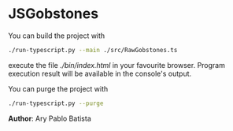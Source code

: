 # JSGobstones

You can build the project with

```sh
./run-typescript.py --main ./src/RawGobstones.ts
```
execute the file *./bin/index.html* in your favourite browser. Program execution result will be available in the console's output.

You can purge the project with

```sh
./run-typescript.py --purge
```

**Author**: Ary Pablo Batista
